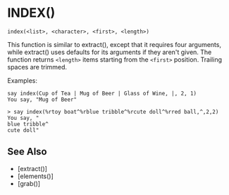 # INDEX()
`index(<list>, <character>, <first>, <length>)`

  This function is similar to extract(), except that it requires four arguments, while extract() uses defaults for its arguments if they aren't given. The function returns `<length>` items starting from the `<first>` position. Trailing spaces are trimmed.

  Examples:
```
say index(Cup of Tea | Mug of Beer | Glass of Wine, |, 2, 1)
You say, "Mug of Beer"
```

    > say index(%rtoy boat^%rblue tribble^%rcute doll^%rred ball,^,2,2)
    You say, "
    blue tribble^
    cute doll"


## See Also
- [extract()]
- [elements()]
- [grab()]

